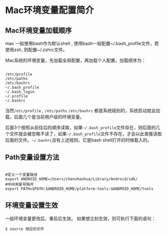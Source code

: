 # Mac环境变量配置简介

## Mac环境变量加载顺序

mac 一般使用bash作为默认shell , 使用bash一般配置~/.bash_profile文件，若使用zsh, 则配置~/.zshrc文件。

Mac系统的环境变量，先加载全局配置，再加载个人配置，加载顺序为：

```

/etc/profile 
/etc/paths 
/etc/bashrc 
~/.bash_profile 
~/.bash_login 
~/.profile
~/.bashrc

```

当然`/etc/profile` , `/etc/paths` `/etc/bashrc` 都是系统级别的，系统启动就会加载，后面几个是当前用户级的环境变量。

后面3个按照从前往后的顺序读取，如果`~/.bash_profile`文件存在，则后面的几个文件就会被忽略不读了，如果`~/.bash_profile`文件不存在，才会以此类推读取后面的文件。`~/.bashrc`没有上述规则，它是bash shell打开的时候载入的。

## Path变量设置方法

```

#定义一个变量路径
export ANDROID_HOME=/Users/chenzhaohua/Library/Android/sdk/
#中间用冒号隔开
export PATH=$PATH:$ANDROID_HOME/platform-tools:$ANDROID_HOME/tools

```


## 环境变量设置生效

一般环境变量更改后，重启后生效。
如果想立刻生效，则可执行下面的语句：

```
$ source 相应的文件
```

